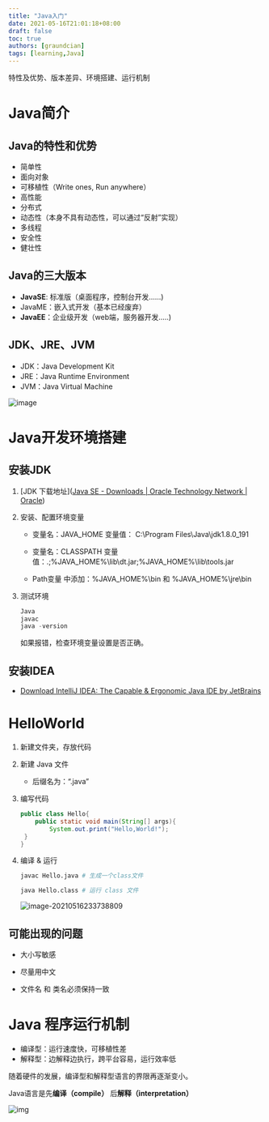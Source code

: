 ```yaml
---
title: "Java入门"
date: 2021-05-16T21:01:18+08:00
draft: false
toc: true
authors: [graundcian]
tags: [learning,Java]
---
```

特性及优势、版本差异、环境搭建、运行机制

<!--more-->

# Java简介

## Java的特性和优势

- 简单性
- 面向对象
- 可移植性（Write ones, Run anywhere）
- 高性能
- 分布式
- 动态性（本身不具有动态性，可以通过“反射”实现）
- 多线程
- 安全性
- 健壮性

## Java的三大版本

- **JavaSE**:  标准版（桌面程序，控制台开发......)
- JavaME：嵌入式开发（基本已经废弃）
- **JavaEE**：企业级开发（web端，服务器开发.....)

## JDK、JRE、JVM

- JDK：Java Development Kit
- JRE：Java Runtime Environment
- JVM：Java Virtual Machine

![image](https://cdn.jsdelivr.net/gh/Graundcian/images@master/blog/image.v0efhp6of2o.png)





# Java开发环境搭建

## 安装JDK

1. [JDK 下载地址]([Java SE - Downloads | Oracle Technology Network | Oracle](https://www.oracle.com/java/technologies/javase-downloads.html))

2. 安装、配置环境变量

   - 变量名：JAVA_HOME  变量值：  C:\Program Files\Java\jdk1.8.0_191
   
   - 变量名：CLASSPATH   变量值：.;%JAVA_HOME%\lib\dt.jar;%JAVA_HOME%\lib\tools.jar
   - Path变量 中添加：%JAVA_HOME%\bin  和  %JAVA_HOME%\jre\bin
   
3. 测试环境

   ```powershell
   Java
   javac
   java -version
   ```

   如果报错，检查环境变量设置是否正确。

## 安装IDEA

- [Download IntelliJ IDEA: The Capable & Ergonomic Java IDE by JetBrains](https://www.jetbrains.com/idea/download/#section=windows)



# HelloWorld

1. 新建文件夹，存放代码

2. 新建 Java 文件
   - 后缀名为：“.java”
   
3. 编写代码

   ```java
   public class Hello{
       public static void main(String[] args){
           System.out.print("Hello,World!");
   	}
   }
   ```


4. 编译 & 运行

   ```bash
   javac Hello.java # 生成一个class文件
   
   java Hello.class # 运行 class 文件
   ```
   
   ![image-20210516233738809](https://cdn.jsdelivr.net/gh/Graundcian/images@master/blog/2021/05/17/20210517155425.png)

## 可能出现的问题

- 大小写敏感

- 尽量用中文

- 文件名 和 类名必须保持一致

  

# Java 程序运行机制

- 编译型：运行速度快，可移植性差
- 解释型：边解释边执行，跨平台容易，运行效率低

随着硬件的发展，编译型和解释型语言的界限再逐渐变小。



Java语言是先**编译（compile）** 后**解释（interpretation）**

![img](https://cdn.jsdelivr.net/gh/Graundcian/images@master/blog/2021/05/17/20210517145907)
